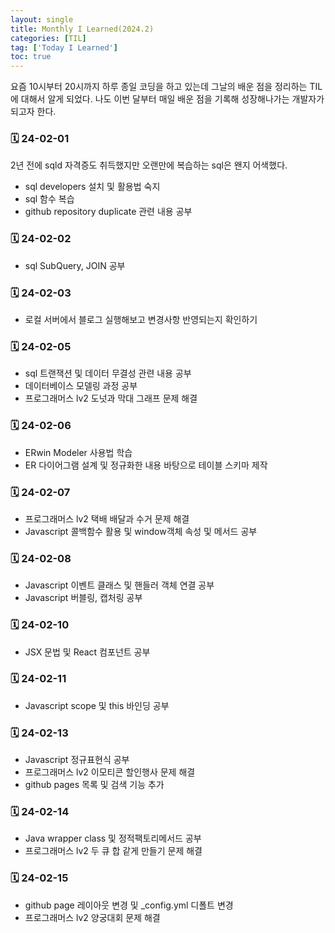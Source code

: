 ```yaml
---
layout: single
title: Monthly I Learned(2024.2)
categories: [TIL]
tag: ['Today I Learned']
toc: true
---
```



요즘 10시부터 20시까지 하루 종일 코딩을 하고 있는데 그날의 배운 점을 정리하는 TIL에 대해서 알게 되었다. 나도 이번 달부터 매일 배운 점을 기록해 성장해나가는 개발자가 되고자 한다.

### 🗓️ 24-02-01

 2년 전에 sqld 자격증도 취득했지만 오랜만에 복습하는 sql은 왠지 어색했다.

- sql developers 설치 및 활용법 숙지
- sql 함수 복습
- github repository duplicate 관련 내용 공부

### 🗓️ 24-02-02

- sql SubQuery, JOIN 공부

### 🗓️ 24-02-03

- 로컬 서버에서 블로그 실행해보고 변경사항 반영되는지 확인하기

### 🗓️ 24-02-05

- sql 트랜잭션 및 데이터 무결성 관련 내용 공부
- 데이터베이스 모델링 과정 공부
- 프로그래머스 lv2 도넛과 막대 그래프 문제 해결

### 🗓️ 24-02-06

- ERwin Modeler 사용법 학습
- ER 다이어그램 설계 및 정규화한 내용 바탕으로 테이블 스키마 제작 

### 🗓️ 24-02-07

- 프로그래머스 lv2 택배 배달과 수거 문제 해결
- Javascript 콜백함수 활용 및 window객체 속성 및 메서드 공부

### 🗓️ 24-02-08

- Javascript 이벤트 클래스 및 핸들러 객체 연결 공부
- Javascript 버블링, 캡처링 공부

### 🗓️ 24-02-10

- JSX 문법 및 React 컴포넌트 공부

### 🗓️ 24-02-11

- Javascript scope 및 this 바인딩 공부

### 🗓️ 24-02-13

- Javascript 정규표현식 공부
- 프로그래머스 lv2 이모티콘 할인행사 문제 해결
- github pages 목록 및 검색 기능 추가

### 🗓️ 24-02-14

- Java wrapper class 및 정적팩토리메서드 공부
- 프로그래머스 lv2 두 큐 합 같게 만들기 문제 해결

### 🗓️ 24-02-15

- github page 레이아웃 변경 및 _config.yml 디폴트 변경
- 프로그래머스 lv2 양궁대회 문제 해결